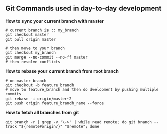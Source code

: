 ## Git Commands used in day-to-day development

**How to sync your current branch with master**
```
# current branch is :: my_branch
git checkout master 
git pull origin master 

# then move to your branch 
git checkout my_branch 
git merge --no-commit --no-ff master 
# then resolve conflicts
```

**How to rebase your current branch from root branch**

```
# on master branch 
git checkout -b feature_branch 
# move to feature_branch and then do dvelopment by pushing multiple commits
git rebase -i origin/master~2
git push origin feature_branch_name --force
```

**How to fetch all branches from git**
```
git branch -r | grep -v '\->' | while read remote; do git branch --track "${remote#origin/}" "$remote"; done
```
 
